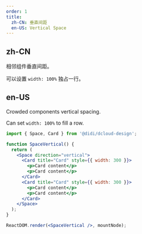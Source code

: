 ```yaml
---
order: 1
title:
  zh-CN: 垂直间距
  en-US: Vertical Space
---
```


## zh-CN

相邻组件垂直间距。

可以设置 `width: 100%` 独占一行。

## en-US

Crowded components vertical spacing.

Can set `width: 100%` to fill a row.

```jsx
import { Space, Card } from '@didi/dcloud-design';

function SpaceVertical() {
  return (
    <Space direction="vertical">
      <Card title="Card" style={{ width: 300 }}>
        <p>Card content</p>
        <p>Card content</p>
      </Card>
      <Card title="Card" style={{ width: 300 }}>
        <p>Card content</p>
        <p>Card content</p>
      </Card>
    </Space>
  );
}

ReactDOM.render(<SpaceVertical />, mountNode);
```
